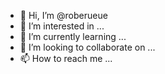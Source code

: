 - 👋 Hi, I’m @roberueue
- 👀 I’m interested in ...
- 🌱 I’m currently learning ...
- 💞️ I’m looking to collaborate on ...
- 📫 How to reach me ...

<!---
roberueue/roberueue is a ✨ special ✨ repository because its `README.md` (this file) appears on your GitHub profile.
You can click the Preview link to take a look at your changes.
--->
